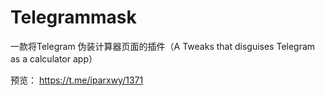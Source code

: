 # Telegrammask
一款将Telegram 伪装计算器页面的插件（A Tweaks that disguises Telegram as a calculator app）

预览： https://t.me/iparxwy/1371
